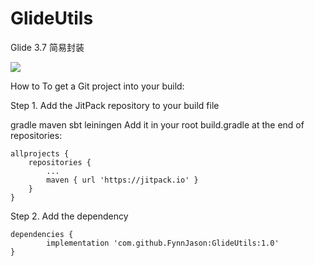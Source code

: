 # GlideUtils
Glide 3.7 简易封装

[![](https://jitpack.io/v/FynnJason/GlideUtils.svg)](https://jitpack.io/#FynnJason/GlideUtils)

How to
To get a Git project into your build:

Step 1. Add the JitPack repository to your build file

gradle
maven
sbt
leiningen
Add it in your root build.gradle at the end of repositories:

	allprojects {
		repositories {
			...
			maven { url 'https://jitpack.io' }
		}
	}
Step 2. Add the dependency

	dependencies {
	        implementation 'com.github.FynnJason:GlideUtils:1.0'
	}
